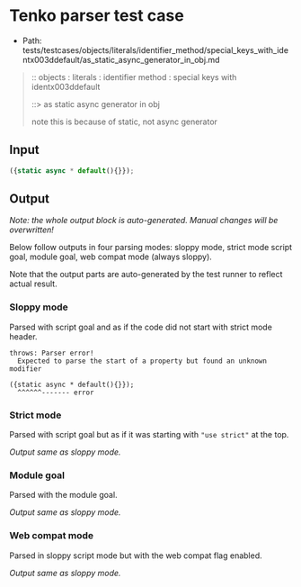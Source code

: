 # Tenko parser test case

- Path: tests/testcases/objects/literals/identifier_method/special_keys_with_identx003ddefault/as_static_async_generator_in_obj.md

> :: objects : literals : identifier method : special keys with identx003ddefault
>
> ::> as static async generator in obj
>
> note this is because of static, not async generator

## Input

`````js
({static async * default(){}});
`````

## Output

_Note: the whole output block is auto-generated. Manual changes will be overwritten!_

Below follow outputs in four parsing modes: sloppy mode, strict mode script goal, module goal, web compat mode (always sloppy).

Note that the output parts are auto-generated by the test runner to reflect actual result.

### Sloppy mode

Parsed with script goal and as if the code did not start with strict mode header.

`````
throws: Parser error!
  Expected to parse the start of a property but found an unknown modifier

({static async * default(){}});
  ^^^^^^------- error
`````

### Strict mode

Parsed with script goal but as if it was starting with `"use strict"` at the top.

_Output same as sloppy mode._

### Module goal

Parsed with the module goal.

_Output same as sloppy mode._

### Web compat mode

Parsed in sloppy script mode but with the web compat flag enabled.

_Output same as sloppy mode._
